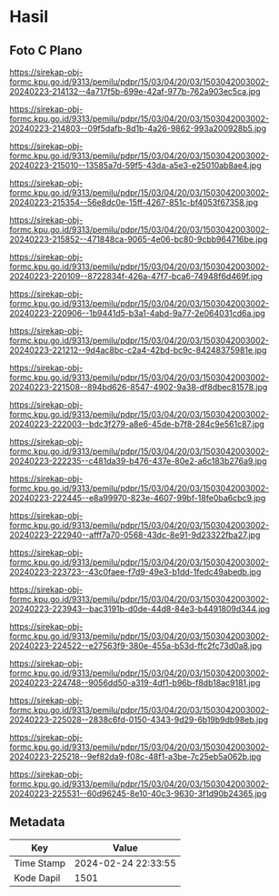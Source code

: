 # Hasil

## Foto C Plano

https://sirekap-obj-formc.kpu.go.id/9313/pemilu/pdpr/15/03/04/20/03/1503042003002-20240223-214132--4a717f5b-699e-42af-977b-762a903ec5ca.jpg

https://sirekap-obj-formc.kpu.go.id/9313/pemilu/pdpr/15/03/04/20/03/1503042003002-20240223-214803--09f5dafb-8d1b-4a26-9862-993a200928b5.jpg

https://sirekap-obj-formc.kpu.go.id/9313/pemilu/pdpr/15/03/04/20/03/1503042003002-20240223-215010--13585a7d-59f5-43da-a5e3-e25010ab8ae4.jpg

https://sirekap-obj-formc.kpu.go.id/9313/pemilu/pdpr/15/03/04/20/03/1503042003002-20240223-215354--56e8dc0e-15ff-4267-851c-bf4053f67358.jpg

https://sirekap-obj-formc.kpu.go.id/9313/pemilu/pdpr/15/03/04/20/03/1503042003002-20240223-215852--471848ca-9065-4e06-bc80-9cbb964716be.jpg

https://sirekap-obj-formc.kpu.go.id/9313/pemilu/pdpr/15/03/04/20/03/1503042003002-20240223-220109--8722834f-426a-47f7-bca6-74948f6d469f.jpg

https://sirekap-obj-formc.kpu.go.id/9313/pemilu/pdpr/15/03/04/20/03/1503042003002-20240223-220906--1b9441d5-b3a1-4abd-9a77-2e064031cd6a.jpg

https://sirekap-obj-formc.kpu.go.id/9313/pemilu/pdpr/15/03/04/20/03/1503042003002-20240223-221212--9d4ac8bc-c2a4-42bd-bc9c-84248375981e.jpg

https://sirekap-obj-formc.kpu.go.id/9313/pemilu/pdpr/15/03/04/20/03/1503042003002-20240223-221508--894bd626-8547-4902-9a38-df8dbec81578.jpg

https://sirekap-obj-formc.kpu.go.id/9313/pemilu/pdpr/15/03/04/20/03/1503042003002-20240223-222003--bdc3f279-a8e6-45de-b7f8-284c9e561c87.jpg

https://sirekap-obj-formc.kpu.go.id/9313/pemilu/pdpr/15/03/04/20/03/1503042003002-20240223-222235--c481da39-b476-437e-80e2-a6c183b276a9.jpg

https://sirekap-obj-formc.kpu.go.id/9313/pemilu/pdpr/15/03/04/20/03/1503042003002-20240223-222445--e8a99970-823e-4607-99bf-18fe0ba6cbc9.jpg

https://sirekap-obj-formc.kpu.go.id/9313/pemilu/pdpr/15/03/04/20/03/1503042003002-20240223-222940--afff7a70-0568-43dc-8e91-9d23322fba27.jpg

https://sirekap-obj-formc.kpu.go.id/9313/pemilu/pdpr/15/03/04/20/03/1503042003002-20240223-223723--43c0faee-f7d9-49e3-b1dd-1fedc49abedb.jpg

https://sirekap-obj-formc.kpu.go.id/9313/pemilu/pdpr/15/03/04/20/03/1503042003002-20240223-223943--bac3191b-d0de-44d8-84e3-b4491809d344.jpg

https://sirekap-obj-formc.kpu.go.id/9313/pemilu/pdpr/15/03/04/20/03/1503042003002-20240223-224522--e27563f9-380e-455a-b53d-ffc2fc73d0a8.jpg

https://sirekap-obj-formc.kpu.go.id/9313/pemilu/pdpr/15/03/04/20/03/1503042003002-20240223-224748--9056dd50-a319-4df1-b96b-f8db18ac9181.jpg

https://sirekap-obj-formc.kpu.go.id/9313/pemilu/pdpr/15/03/04/20/03/1503042003002-20240223-225028--2838c6fd-0150-4343-9d29-6b19b9db98eb.jpg

https://sirekap-obj-formc.kpu.go.id/9313/pemilu/pdpr/15/03/04/20/03/1503042003002-20240223-225218--9ef82da9-f08c-48f1-a3be-7c25eb5a062b.jpg

https://sirekap-obj-formc.kpu.go.id/9313/pemilu/pdpr/15/03/04/20/03/1503042003002-20240223-225531--60d96245-8e10-40c3-9630-3f1d90b24365.jpg


## Metadata

| Key        | Value               |
| ---------- | ------------------- |
| Time Stamp | 2024-02-24 22:33:55 |
| Kode Dapil | 1501                |



